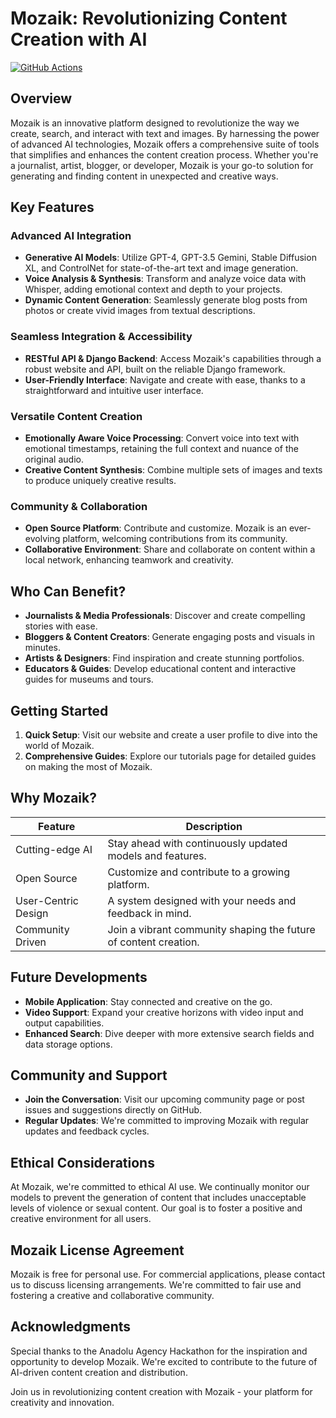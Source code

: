 # Mozaik: Revolutionizing Content Creation with AI

[![GitHub Actions](https://github.com/sezer-muhammed/Anadolu-Ajans--Medya-Teknolojileri-hackathon/workflows/django.yml/badge.svg)](https://github.com/sezer-muhammed/Anadolu-Ajans--Medya-Teknolojileri-hackathon/actions)

## Overview
Mozaik is an innovative platform designed to revolutionize the way we create, search, and interact with text and images. By harnessing the power of advanced AI technologies, Mozaik offers a comprehensive suite of tools that simplifies and enhances the content creation process. Whether you're a journalist, artist, blogger, or developer, Mozaik is your go-to solution for generating and finding content in unexpected and creative ways.

## Key Features

### Advanced AI Integration
- **Generative AI Models**: Utilize GPT-4, GPT-3.5 Gemini, Stable Diffusion XL, and ControlNet for state-of-the-art text and image generation.
- **Voice Analysis & Synthesis**: Transform and analyze voice data with Whisper, adding emotional context and depth to your projects.
- **Dynamic Content Generation**: Seamlessly generate blog posts from photos or create vivid images from textual descriptions.

### Seamless Integration & Accessibility
- **RESTful API & Django Backend**: Access Mozaik's capabilities through a robust website and API, built on the reliable Django framework.
- **User-Friendly Interface**: Navigate and create with ease, thanks to a straightforward and intuitive user interface.

### Versatile Content Creation
- **Emotionally Aware Voice Processing**: Convert voice into text with emotional timestamps, retaining the full context and nuance of the original audio.
- **Creative Content Synthesis**: Combine multiple sets of images and texts to produce uniquely creative results.

### Community & Collaboration
- **Open Source Platform**: Contribute and customize. Mozaik is an ever-evolving platform, welcoming contributions from its community.
- **Collaborative Environment**: Share and collaborate on content within a local network, enhancing teamwork and creativity.

## Who Can Benefit?

- **Journalists & Media Professionals**: Discover and create compelling stories with ease.
- **Bloggers & Content Creators**: Generate engaging posts and visuals in minutes.
- **Artists & Designers**: Find inspiration and create stunning portfolios.
- **Educators & Guides**: Develop educational content and interactive guides for museums and tours.

## Getting Started

1. **Quick Setup**: Visit our website and create a user profile to dive into the world of Mozaik.
2. **Comprehensive Guides**: Explore our tutorials page for detailed guides on making the most of Mozaik.

## Why Mozaik?

| Feature             | Description |
|---------------------|-------------|
| Cutting-edge AI     | Stay ahead with continuously updated models and features. |
| Open Source         | Customize and contribute to a growing platform. |
| User-Centric Design | A system designed with your needs and feedback in mind. |
| Community Driven    | Join a vibrant community shaping the future of content creation. |

## Future Developments

- **Mobile Application**: Stay connected and creative on the go.
- **Video Support**: Expand your creative horizons with video input and output capabilities.
- **Enhanced Search**: Dive deeper with more extensive search fields and data storage options.

## Community and Support

- **Join the Conversation**: Visit our upcoming community page or post issues and suggestions directly on GitHub.
- **Regular Updates**: We're committed to improving Mozaik with regular updates and feedback cycles.

## Ethical Considerations

At Mozaik, we're committed to ethical AI use. We continually monitor our models to prevent the generation of content that includes unacceptable levels of violence or sexual content. Our goal is to foster a positive and creative environment for all users.

## Mozaik License Agreement

Mozaik is free for personal use. For commercial applications, please contact us to discuss licensing arrangements. We're committed to fair use and fostering a creative and collaborative community.

## Acknowledgments

Special thanks to the Anadolu Agency Hackathon for the inspiration and opportunity to develop Mozaik. We're excited to contribute to the future of AI-driven content creation and distribution.

Join us in revolutionizing content creation with Mozaik - your platform for creativity and innovation.
